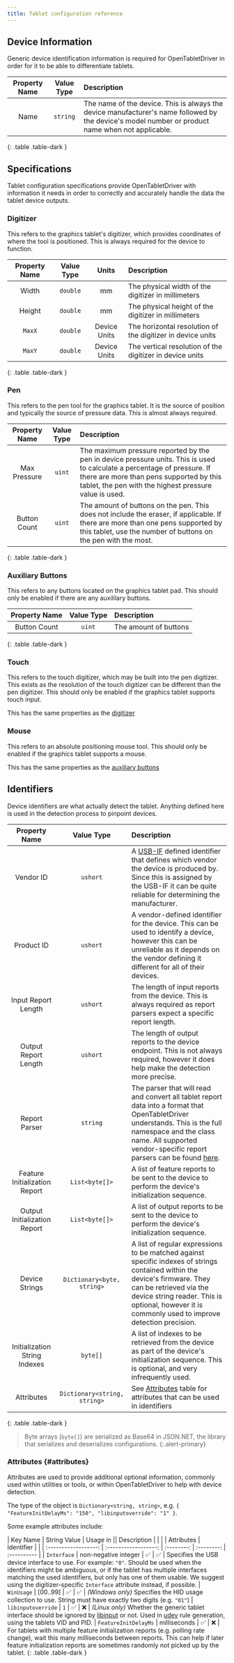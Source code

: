```yaml
---
title: Tablet configuration reference
---
```


## Device Information

Generic device identification information is required for OpenTabletDriver in order for it to be able to differentiate
tablets.

|  Property Name   |   Value Type   | Description |
| :--------------: | :------------: | :---------- |
|       Name       |    `string`    | The name of the device. This is always the device manufacturer's name followed by the device's model number or product name when not applicable.
{: .table .table-dark }

## Specifications

Tablet configuration specifications provide OpenTabletDriver with information it needs in order to correctly and
accurately handle the data the tablet device outputs.

### Digitizer

This refers to the graphics tablet's digitizer, which provides coordinates of where the tool is positioned.
This is always required for the device to function.

| Property Name | Value Type |    Units     | Description |
| :-----------: | :--------: | :----------: | :---------- |
|     Width     |  `double`  |      mm      | The physical width of the digitizer in millimeters
|     Height    |  `double`  |      mm      | The physical height of the digitizer in millimeters
|     `MaxX`    |  `double`  | Device Units | The horizontal resolution of the digitizer in device units
|     `MaxY`    |  `double`  | Device Units | The vertical resolution of the digitizer in device units
{: .table .table-dark }

### Pen

This refers to the pen tool for the graphics tablet. It is the source of position and typically the source of pressure
data. This is almost always required.

|  Property Name  | Value Type | Description |
| :-------------: | :--------: | :---------- |
|  Max Pressure   |   `uint`   | The maximum pressure reported by the pen in device pressure units. This is used to calculate a percentage of pressure. If there are more than pens supported by this tablet, the pen with the highest pressure value is used.
|  Button Count   |   `uint`   | The amount of buttons on the pen. This does not include the eraser, if applicable. If there are more than one pens supported by this tablet, use the number of buttons on the pen with the most.
{: .table .table-dark }

### Auxiliary Buttons

This refers to any buttons located on the graphics tablet pad. This should only be enabled if there are any auxililary
buttons.

| Property Name | Value Type  | Description |
| :-----------: | :---------: | :---------- |
| Button Count  |   `uint`    | The amount of buttons
{: .table .table-dark }

### Touch

This refers to the touch digitizer, which may be built into the pen digitizer. This exists as the resolution of the
touch digitizer can be different than the pen digitizer. This should only be enabled if the graphics tablet supports
touch input.

This has the same properties as the [digitizer](#digitizer)

### Mouse

This refers to an absolute positioning mouse tool. This should only be enabled if the graphics tablet supports a mouse.

This has the same properties as the [auxiliary buttons](#auxiliary-buttons)

## Identifiers

Device identifiers are what actually detect the tablet. Anything defined here is used in the detection process to
pinpoint devices.

|         Property Name         |          Value Type          | Description |
| :---------------------------: | :--------------------------: | :---------- |
|           Vendor ID           |           `ushort`           | A [USB-IF] defined identifier that defines which vendor the device is produced by. Since this is assigned by the USB-IF it can be quite reliable for determining the manufacturer.
|          Product ID           |           `ushort`           | A vendor-defined identifier for the device. This can be used to identify a device, however this can be unreliable as it depends on the vendor defining it different for all of their devices.
|      Input Report Length      |           `ushort`           | The length of input reports from the device. This is always required as report parsers expect a specific report length.
|     Output Report Length      |           `ushort`           | The length of output reports to the device endpoint. This is not always required, however it does help make the detection more precise.
|         Report Parser         |           `string`           | The parser that will read and convert all tablet report data into a format that OpenTabletDriver understands. This is the full namespace and the class name. All supported vendor-specific report parsers can be found [here][parsers].
| Feature Initialization Report |        `List<byte[]>`        | A list of feature reports to be sent to the device to perform the device's initialization sequence.
| Output Initialization Report  |        `List<byte[]>`        | A list of output reports to be sent to the device to perform the device's initialization sequence.
|        Device Strings         |  `Dictionary<byte, string>`  | A list of regular expressions to be matched against specific indexes of strings contained within the device's firmware. They can be retrieved via the device string reader. This is optional, however it is commonly used to improve detection precision.
| Initialization String Indexes |           `byte[]`           | A list of indexes to be retrieved from the device as part of the device's initialization sequence. This is optional, and very infrequently used.
|          Attributes           | `Dictionary<string, string>` | See [Attributes](#attributes) table for attributes that can be used in identifiers |
{: .table .table-dark }

> Byte arrays (`byte[]`) are serialized as Base64 in JSON.NET, the library that serializes and deserializes configurations.
{:.alert-primary}

[USB-IF]: https://en.wikipedia.org/wiki/USB_Implementers_Forum "USB Implementers Forum"
[parsers]: https://github.com/OpenTabletDriver/OpenTabletDriver/tree/HEAD/OpenTabletDriver.Configurations/Parsers

### Attributes {#attributes}

Attributes are used to provide additional optional information, commonly used within utilities or tools, or within OpenTabletDriver to help with device detection.

The type of the object is `Dictionary<string, string>`, e.g. `{ "FeatureInitDelayMs": "150", "libinputoverride": "1" }`.

Some example attributes include:

|       Key Name       |     String Value     | Usage in               || Description |
|                      |                      | Attributes | Identifier |             |
| :------------------: | :------------------: | :--------: | :--------: | :---------- |
|      `Interface`     | non-negative integer |         ✅ |         ✅ | Specifies the USB device interface to use. For example: `"0"`. Should be used when the identifiers might be ambiguous, or if the tablet has multiple interfaces matching the used identifiers, but only has one of them usable. We suggest using the digitizer-specific `Interface` attribute instead, if possible.
|      `WinUsage`      |       [00..99]       |         ✅ |         ✅ | *(Windows only)* Specifies the HID usage collection to use. String must have exactly two digits (e.g. `"01"`)
|  `libinputoverride`  |         `1`          |         ✅ |         ❌ | *(Linux only)* Whether the generic tablet interface should be ignored by [libinput] or not. Used in [udev] rule generation, using the tablets VID and PID.
| `FeatureInitDelayMs` |     milliseconds     |         ✅ |         ❌ | For tablets with multiple feature initialization reports (e.g. polling rate change), wait this many milliseconds between reports. This can help if later feature initialization reports are sometimes randomly not picked up by the tablet.
{: .table .table-dark }

[libinput]: https://www.freedesktop.org/wiki/Software/libinput/ "freedesktop.org's site on libinput"
[udev]: https://wiki.debian.org/udev
